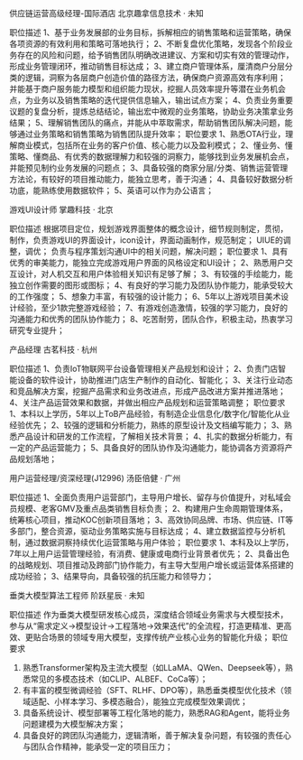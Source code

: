 供应链运营高级经理-国际酒店
北京趣拿信息技术 · 未知

职位描述
1、基于业务发展部的业务目标，拆解相应的销售策略和运营策略，确保各项资源的有效利用和策略可落地执行；
2、不断复盘优化策略，发现各个阶段业务存在的风险和问题，给予销售团队明确改进建议、方案和切实有效的管理动作，形成业务管理闭环，推动销售目标达成；
3、建立商户管理体系，厘清商户分层分类的逻辑，洞察为各层商户创造价值的路径方法，确保商户资源高效有序利用；
并能基于商户服务能力模型和组织能力现状，挖掘人员效率提升等潜在业务机会点，为业务以及销售策略的迭代提供信息输入，输出试点方案；
4、负责业务重要议题的复盘分析，提炼总结结论，输出宏中微观的业务策略，协助业务决策拿业务结果；
5、理解销售团队的痛点，并能从中萃取需求，帮助销售团队解决问题，能够通过业务策略和销售策略为销售团队提升效率；
职位要求
1、熟悉OTA行业，理解商业模式，包括所在业务的客户价值、核心能力以及盈利模式；
2、懂业务、懂策略、懂商品、有优秀的数据理解力和较强的洞察力，能够找到业务发展机会点，并能预见制约业务发展的问题点；
3、具备较强的商家分层/分类、销售运营管理方法论，有较好的项目推动能力，能独立思考，善于沟通；
4、具备较好数据分析功底，能熟练使用数据软件；
5、英语可以作为办公语言；

游戏UI设计师
掌趣科技 · 北京

职位描述
根据项目定位，规划游戏界面整体的概念设计，细节规则制定，贯彻，制作，负责游戏UI的界面设计，icon设计，界面动画制作，规范制定；
UIUE的调整，调优；
负责与程序策划沟通UI中的相关问题，解决问题；
职位要求
1、具有优秀的审美能力，能独立完成游戏用户界面的风格设定和UI设计；
2、熟悉用户交互设计，对人机交互和用户体验相关知识有足够了解；
3、有较强的手绘能力，能独立创作需要的图形或图标；
4、有良好的学习能力及团队协作能力，能承受较大的工作强度；
5、想象力丰富，有较强的设计能力；
6、5年以上游戏项目美术设计经验，至少1款完整游戏经验；
7、有游戏创造激情，较强的学习能力，良好的沟通能力和优秀的团队协作能力；
8、吃苦耐劳，团队合作，积极主动，热衷学习研究专业提升；


产品经理
古茗科技 · 杭州

职位描述
1、负责IoT物联网平台设备管理相关产品规划和设计；
2、负责门店智能设备的软件设计，协助推进门店生产制作的自动化、智能化；
3、关注行业动态和竞品解决方案，挖掘产品需求和业务改进点，形成产品改进方案并推进落地；
4、关注产品运营效果和数据，并做出相应产品规划和运营策略调整；
职位要求
1、本科以上学历，5年以上ToB产品经验，有制造企业信息化/数字化/智能化从业经验优先；
2、较强的逻辑和分析能力，熟练的原型设计及文档编写能力；
3、熟悉产品设计和研发的工作流程，了解相关技术背景；
4、扎实的数据分析能力，有一定的产品运营能力；
5、具备良好的团队协作及沟通能力，能协调各方资源将产品规划落地；


用户运营经理/资深经理(J12996)
汤臣倍健 · 广州

职位描述
1、全面负责用户运营部门，主导用户增长、留存与价值提升，对私域会员规模、老客GMV及重点品类销售目标负责；
2、构建用户生命周期管理体系，统筹核心项目，推动KOC创新项目落地；
3、高效协同品牌、市场、供应链、IT等多部门，整合资源，驱动业务策略实施与目标达成；
4、建立数据监控与分析机制，通过数据洞察持续优化运营策略与用户体验；
职位要求
1、本科及以上学历，7年以上用户运营管理经验，有消费、健康或电商行业背景者优先；
2、具备出色的战略规划、项目推动及跨部门协作能力，有主导大型用户增长或运营体系搭建的成功经验；
3、结果导向，具备较强的抗压能力和领导力；


垂类大模型算法工程师
阶跃星辰 · 未知

职位描述
作为垂类大模型研发核心成员，深度结合领域业务需求与大模型技术，参与从“需求定义→模型设计→工程落地→效果迭代”的全流程，打造更精准、更高效、更贴合场景的领域专用大模型，支撑传统产业核心业务的智能化升级；
职位要求
1. 熟悉Transformer架构及主流大模型（如LLaMA、QWen、Deepseek等），熟悉常见的多模态技术（如CLIP、ALBEF、CoCa等）；
2. 有丰富的模型微调经验（SFT、RLHF、DPO等），熟悉垂类模型优化技术（领域适配、小样本学习、多模态融合），能独立完成模型效果调优；
3. 具备系统设计、模型部署等工程化落地的能力，熟悉RAG和Agent，能将业务问题建模为大模型解决方案；
4. 具备良好的跨团队沟通能力，逻辑清晰，善于解决复杂问题，有较强的责任心与团队合作精神，能承受一定的项目压力；

